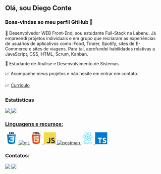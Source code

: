 ## Olá, sou Diego Conte 

### Boas-vindas ao meu perfil GitHub 👋

📘 Desenvolvedor WEB Front-End, sou estudante Full-Stack na Labenu. Já empreendi projetos individuais e em grupo que recriaram as experiências de usuários de aplicativos como IFood, Tinder, Spotify, sites de E-Commerce e sites de viagens. Para tal, aprofundei habilidades relativas a JavaScript, CSS, HTML, Scrum, Kanban.

📘 Estudante de Análise e Desenvolvimento de Sistemas.

📈 Acompanhe meus projetos e não hesite em entrar em contato.

📈 [Currículo](https://drive.google.com/file/d/154DO6KWc6jB-pdbBBzMooG3KCSjlqMeG/view?usp=sharing)


### Estatísticas
<div>
<a href="https://github.com/diegocomte">
<img height="140em" src="https://github-readme-stats.vercel.app/api/top-langs/?username=diegocomte&layout=compact&langs_count=7&theme=dracula"/>
<img height="140em" src="https://github-readme-stats.vercel.app/api?username=diegocomte&show_icons=true&theme=dracula"/>
</div>
  
<h3 align="left">Linguagens e recursos:</h3>
<p align="left"> <a href="https://www.w3schools.com/css/" target="_blank" rel="noreferrer"> <img src="https://raw.githubusercontent.com/devicons/devicon/master/icons/css3/css3-original-wordmark.svg" alt="css3" width="40" height="40"/> </a> <a href="https://git-scm.com/" target="_blank" rel="noreferrer"> <img src="https://www.vectorlogo.zone/logos/git-scm/git-scm-icon.svg" alt="git" width="40" height="40"/> </a> <a href="https://www.w3.org/html/" target="_blank" rel="noreferrer"> <img src="https://raw.githubusercontent.com/devicons/devicon/master/icons/html5/html5-original-wordmark.svg" alt="html5" width="40" height="40"/> </a> <a href="https://developer.mozilla.org/en-US/docs/Web/JavaScript" target="_blank" rel="noreferrer"> <img src="https://raw.githubusercontent.com/devicons/devicon/master/icons/javascript/javascript-original.svg" alt="javascript" width="40" height="40"/> </a> <a href="https://postman.com" target="_blank" rel="noreferrer"> <img src="https://www.vectorlogo.zone/logos/getpostman/getpostman-icon.svg" alt="postman" width="40" height="40"/> </a> <a href="https://reactjs.org/" target="_blank" rel="noreferrer"> <img src="https://raw.githubusercontent.com/devicons/devicon/master/icons/react/react-original-wordmark.svg" alt="react" width="40" height="40"/> </a> <a href="https://www.typescriptlang.org/" target="_blank" rel="noreferrer"> <img src="https://raw.githubusercontent.com/devicons/devicon/master/icons/typescript/typescript-original.svg" alt="typescript" width="40" height="40"/> </a> </p>

  
### Contatos:
<div>
<a href = "mailto:diegocomte@gmail.com"><img src="https://img.shields.io/badge/Gmail-D14836?style=for-the-badge&logo=gmail&logoColor=white" target="_blank"></a>
<a href="https://www.linkedin.com/in/diego-conte-5b83491a5/" target="_blank"><img src="https://img.shields.io/badge/-LinkedIn-%230077B5?style=for-the-badge&logo=linkedin&logoColor=white" target="_blank"></a>   
</div>
